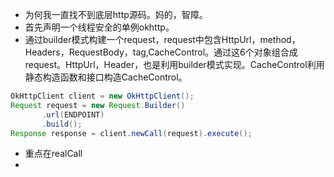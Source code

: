 * 为何我一直找不到底层http源码。妈的，智障。
* 首先声明一个线程安全的单例okhttp。
* 通过builder模式构建一个request，request中包含HttpUrl，method，Headers，RequestBody，tag,CacheControl。通过这6个对象组合成request。HttpUrl，Header，也是利用builder模式实现。CacheControl利用静态构造函数和接口构造CacheControl。
 ```Java
OkHttpClient client = new OkHttpClient();
Request request = new Request.Builder()
        .url(ENDPOINT)
        .build();
Response response = client.newCall(request).execute();
 ```
* 重点在realCall
*
